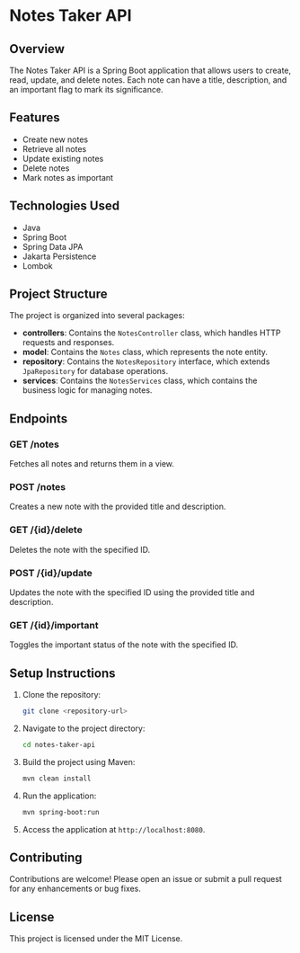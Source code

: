 # Notes Taker API

## Overview
The Notes Taker API is a Spring Boot application that allows users to create, read, update, and delete notes. Each note can have a title, description, and an important flag to mark its significance.

## Features
- Create new notes
- Retrieve all notes
- Update existing notes
- Delete notes
- Mark notes as important

## Technologies Used
- Java
- Spring Boot
- Spring Data JPA
- Jakarta Persistence
- Lombok

## Project Structure
The project is organized into several packages:

- **controllers**: Contains the `NotesController` class, which handles HTTP requests and responses.
- **model**: Contains the `Notes` class, which represents the note entity.
- **repository**: Contains the `NotesRepository` interface, which extends `JpaRepository` for database operations.
- **services**: Contains the `NotesServices` class, which contains the business logic for managing notes.

## Endpoints
### GET /notes
Fetches all notes and returns them in a view.

### POST /notes
Creates a new note with the provided title and description.

### GET /{id}/delete
Deletes the note with the specified ID.

### POST /{id}/update
Updates the note with the specified ID using the provided title and description.

### GET /{id}/important
Toggles the important status of the note with the specified ID.

## Setup Instructions
1. Clone the repository:
   ```bash
   git clone <repository-url>
   ```

2. Navigate to the project directory:
   ```bash
   cd notes-taker-api
   ```

3. Build the project using Maven:
   ```bash
   mvn clean install
   ```

4. Run the application:
   ```bash
   mvn spring-boot:run
   ```

5. Access the application at `http://localhost:8080`.

## Contributing
Contributions are welcome! Please open an issue or submit a pull request for any enhancements or bug fixes.

## License
This project is licensed under the MIT License.
